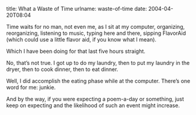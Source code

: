 title: What a Waste of Time
urlname: waste-of-time
date: 2004-04-20T08:04

Time waits for no man, not even me, as I sit at my computer, organizing, reorganizing, listening to music, typing here and there, sipping FlavorAid (which could use a little flavor aid, if you know what I mean).

Which I have been doing for that last five hours straight.

No, that&#x02bc;s not true. I got up to do my laundry, then to put my laundry in the dryer, then to cook dinner, then to eat dinner.

Well, I did accomplish the eating phase while at the computer. There&#x02bc;s one word for me: junkie.

And by the way, if you were expecting a poem-a-day or something, just keep on expecting and the likelihood of such an event might increase.